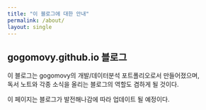 ```yaml
---
title: "이 블로그에 대한 안내"
permalink: /about/
layout: single
---
```


## gogomovy.github.io 블로그

이 블로그는 gogomovy의 개발/데이터분석 포트폴리오로서 만들어졌으며,  
독서 노트와 각종 소식을 올리는 블로그의 역할도 겸하게 될 것이다.

이 페이지는 블로그가 발전해나감에 따라 업데이트 될 예정이다.

